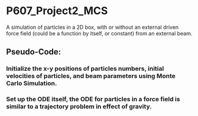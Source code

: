 # P607_Project2_MCS

A simulation of particles in a 2D box, with or without an external driven force field (could be a function by itself, or constant) from an external beam.

## Pseudo-Code:
### Initialize the x-y positions of particles numbers, initial velocities of particles, and beam parameters using Monte Carlo Simulation.
### Set up the ODE itself, the ODE for particles in a force field is similar to a trajectory problem in effect of gravity.
